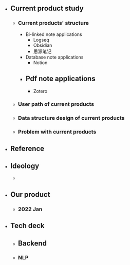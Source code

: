 - ## Current product study
	- ### Current products' structure
		- Bi-linked note applications
			- Logseq
			- Obsidian
			- 思源笔记
		- Database note applications
			- Notion
		- Pdf note applications
			-
			- Zotero
	- ### User path of current products
	- ### Data structure design of current products
	- ### Problem with current products
- ## Reference
- ## Ideology
	-
- ## Our product
	- ### 2022 Jan
- ## Tech deck
	- ## Backend
	- ### NLP